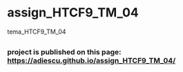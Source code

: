 # assign_HTCF9_TM_04
tema_HTCF9_TM_04

##

### project is published on this page:    https://adiescu.github.io/assign_HTCF9_TM_04/
